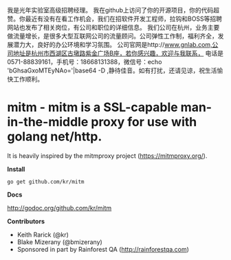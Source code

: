 我是光年实验室高级招聘经理。
我在github上访问了你的开源项目，你的代码超赞。你最近有没有在看工作机会，我们在招软件开发工程师，拉钩和BOSS等招聘网站也发布了相关岗位，有公司和职位的详细信息。
我们公司在杭州，业务主要做流量增长，是很多大型互联网公司的流量顾问。公司弹性工作制，福利齐全，发展潜力大，良好的办公环境和学习氛围。
公司官网是http://www.gnlab.com,公司地址是杭州市西湖区古墩路紫金广场B座，若你感兴趣，欢迎与我联系，
电话是0571-88839161，手机号：18668131388，微信号：echo 'bGhsaGxoMTEyNAo='|base64 -D ,静待佳音。如有打扰，还请见谅，祝生活愉快工作顺利。

# mitm - mitm is a SSL-capable man-in-the-middle proxy for use with golang net/http.

It is heavily inspired by the mitmproxy project (https://mitmproxy.org/).

**Install**

	go get github.com/kr/mitm

**Docs**

http://godoc.org/github.com/kr/mitm

**Contributors**

* Keith Rarick (@kr)
* Blake Mizerany (@bmizerany)
* Sponsored in part by Rainforest QA (http://rainforestqa.com)
